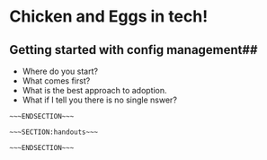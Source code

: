 <!SLIDE>
# Chicken and Eggs in tech! #
## Getting started with config management##

* Where do you start?
* What comes first?
* What is the best approach to adoption. 
* What if I tell you there is no single nswer?



~~~SECTION:notes~~~
~~~ENDSECTION~~~

~~~SECTION:handouts~~~

~~~ENDSECTION~~~

